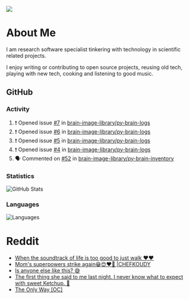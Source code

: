 ![](https://komarev.com/ghpvc/?username=icaoberg)

# About Me
I am research software specialist tinkering with technology in scientific related projects.

I enjoy writing or contributing to open source projects, reusing old tech, playing with new tech, cooking and listening to good music.

## GitHub
### Activity
<!--START_SECTION:activity-->
1. ❗ Opened issue [#7](https://github.com/brain-image-library/py-brain-logs/issues/7) in [brain-image-library/py-brain-logs](https://github.com/brain-image-library/py-brain-logs)
2. ❗ Opened issue [#6](https://github.com/brain-image-library/py-brain-logs/issues/6) in [brain-image-library/py-brain-logs](https://github.com/brain-image-library/py-brain-logs)
3. ❗ Opened issue [#5](https://github.com/brain-image-library/py-brain-logs/issues/5) in [brain-image-library/py-brain-logs](https://github.com/brain-image-library/py-brain-logs)
4. ❗ Opened issue [#4](https://github.com/brain-image-library/py-brain-logs/issues/4) in [brain-image-library/py-brain-logs](https://github.com/brain-image-library/py-brain-logs)
5. 🗣 Commented on [#52](https://github.com/brain-image-library/py-brain-inventory/issues/52#issuecomment-1639002125) in [brain-image-library/py-brain-inventory](https://github.com/brain-image-library/py-brain-inventory)
<!--END_SECTION:activity-->

### Statistics
![GitHub Stats](https://github-readme-stats.vercel.app/api?username=icaoberg&count_private=true&show_icons=true)

### Languages
![Languages](https://github-readme-stats.vercel.app/api/top-langs/?username=icaoberg&show_icons=true&langs_count=10&hide=HTML,CSS,M)

# Reddit
<!-- BLOG-POST-LIST:START -->
- [When the soundtrack of life is too good to just walk ❤️❤️](https://www.reddit.com/r/u_icaoberg/comments/wp4k9l/when_the_soundtrack_of_life_is_too_good_to_just/)
- [Mom&#39;s superpowers strike again😁😍♥️🙏 |CHEFKOUDY](https://www.reddit.com/r/u_icaoberg/comments/wmxngf/moms_superpowers_strike_again_chefkoudy/)
- [Is anyone else like this? 😅](https://www.reddit.com/r/u_icaoberg/comments/wkq82y/is_anyone_else_like_this/)
- [The first thing she said to me last night. I never know what to expect with sweet Ketchup. 🤣](https://www.reddit.com/r/u_icaoberg/comments/ty1h5z/the_first_thing_she_said_to_me_last_night_i_never/)
- [The Only Way [OC]](https://www.reddit.com/r/u_icaoberg/comments/ty1cfr/the_only_way_oc/)
<!-- BLOG-POST-LIST:END -->
